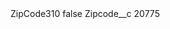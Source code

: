<?xml version="1.0" encoding="UTF-8"?>
<CustomMetadata xmlns="http://soap.sforce.com/2006/04/metadata" xmlns:xsi="http://www.w3.org/2001/XMLSchema-instance" xmlns:xsd="http://www.w3.org/2001/XMLSchema">
    <label>ZipCode310</label>
    <protected>false</protected>
    <values>
        <field>Zipcode__c</field>
        <value xsi:type="xsd:string">20775</value>
    </values>
</CustomMetadata>
